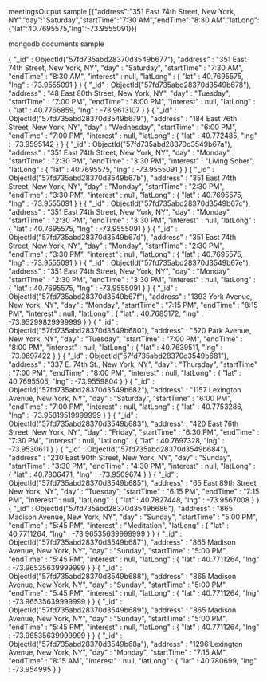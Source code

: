 meetingsOutput sample
[{"address":"351 East 74th Street, New York, NY","day":"Saturday","startTime":"7:30 AM","endTime":"8:30 AM","latLong":{"lat":40.7695575,"lng":-73.9555091}}]


mongodb documents sample

{ "_id" : ObjectId("57fd735abd28370d3549b677"), "address" : "351 East 74th Street, New York, NY", "day" : "Saturday", "startTime" : "7:30 AM", "endTime" : "8:30 AM", "interest" : null, "latLong" : { "lat" : 40.7695575, "lng" : -73.9555091 } }
{ "_id" : ObjectId("57fd735abd28370d3549b678"), "address" : "48 East 80th Street, New York, NY", "day" : "Tuesday", "startTime" : "7:00 PM", "endTime" : "8:00 PM", "interest" : null, "latLong" : { "lat" : 40.7766859, "lng" : -73.9613107 } }
{ "_id" : ObjectId("57fd735abd28370d3549b679"), "address" : "184 East 76th Street, New York, NY", "day" : "Wednesday", "startTime" : "6:00 PM", "endTime" : "7:00 PM", "interest" : null, "latLong" : { "lat" : 40.772485, "lng" : -73.9595142 } }
{ "_id" : ObjectId("57fd735abd28370d3549b67a"), "address" : "351 East 74th Street, New York, NY", "day" : "Monday", "startTime" : "2:30 PM", "endTime" : "3:30 PM", "interest" : "Living Sober", "latLong" : { "lat" : 40.7695575, "lng" : -73.9555091 } }
{ "_id" : ObjectId("57fd735abd28370d3549b67b"), "address" : "351 East 74th Street, New York, NY", "day" : "Monday", "startTime" : "2:30 PM", "endTime" : "3:30 PM", "interest" : null, "latLong" : { "lat" : 40.7695575, "lng" : -73.9555091 } }
{ "_id" : ObjectId("57fd735abd28370d3549b67c"), "address" : "351 East 74th Street, New York, NY", "day" : "Monday", "startTime" : "2:30 PM", "endTime" : "3:30 PM", "interest" : null, "latLong" : { "lat" : 40.7695575, "lng" : -73.9555091 } }
{ "_id" : ObjectId("57fd735abd28370d3549b67d"), "address" : "351 East 74th Street, New York, NY", "day" : "Monday", "startTime" : "2:30 PM", "endTime" : "3:30 PM", "interest" : null, "latLong" : { "lat" : 40.7695575, "lng" : -73.9555091 } }
{ "_id" : ObjectId("57fd735abd28370d3549b67e"), "address" : "351 East 74th Street, New York, NY", "day" : "Monday", "startTime" : "2:30 PM", "endTime" : "3:30 PM", "interest" : null, "latLong" : { "lat" : 40.7695575, "lng" : -73.9555091 } }
{ "_id" : ObjectId("57fd735abd28370d3549b67f"), "address" : "1393 York Avenue, New York, NY", "day" : "Monday", "startTime" : "7:15 PM", "endTime" : "8:15 PM", "interest" : null, "latLong" : { "lat" : 40.7685172, "lng" : -73.95299829999999 } }
{ "_id" : ObjectId("57fd735abd28370d3549b680"), "address" : "520 Park Avenue, New York, NY", "day" : "Tuesday", "startTime" : "7:00 PM", "endTime" : "8:00 PM", "interest" : null, "latLong" : { "lat" : 40.7639511, "lng" : -73.9697422 } }
{ "_id" : ObjectId("57fd735abd28370d3549b681"), "address" : "337 E. 74th St., New York, NY", "day" : "Thursday", "startTime" : "7:00 PM", "endTime" : "8:00 PM", "interest" : null, "latLong" : { "lat" : 40.7695505, "lng" : -73.9559804 } }
{ "_id" : ObjectId("57fd735abd28370d3549b682"), "address" : "1157 Lexington Avenue, New York, NY", "day" : "Saturday", "startTime" : "6:00 PM", "endTime" : "7:00 PM", "interest" : null, "latLong" : { "lat" : 40.7753286, "lng" : -73.95819519999999 } }
{ "_id" : ObjectId("57fd735abd28370d3549b683"), "address" : "420 East 76th Street, New York, NY", "day" : "Friday", "startTime" : "6:30 PM", "endTime" : "7:30 PM", "interest" : null, "latLong" : { "lat" : 40.7697328, "lng" : -73.9530611 } }
{ "_id" : ObjectId("57fd735abd28370d3549b684"), "address" : "230 East 90th Street, New York, NY", "day" : "Sunday", "startTime" : "3:30 PM", "endTime" : "4:30 PM", "interest" : null, "latLong" : { "lat" : 40.7806471, "lng" : -73.9509674 } }
{ "_id" : ObjectId("57fd735abd28370d3549b685"), "address" : "65 East 89th Street, New York, NY", "day" : "Tuesday", "startTime" : "6:15 PM", "endTime" : "7:15 PM", "interest" : null, "latLong" : { "lat" : 40.7827448, "lng" : -73.9567008 } }
{ "_id" : ObjectId("57fd735abd28370d3549b686"), "address" : "865 Madison Avenue, New York, NY", "day" : "Sunday", "startTime" : "5:00 PM", "endTime" : "5:45 PM", "interest" : "Meditation", "latLong" : { "lat" : 40.7711264, "lng" : -73.96535639999999 } }
{ "_id" : ObjectId("57fd735abd28370d3549b687"), "address" : "865 Madison Avenue, New York, NY", "day" : "Sunday", "startTime" : "5:00 PM", "endTime" : "5:45 PM", "interest" : null, "latLong" : { "lat" : 40.7711264, "lng" : -73.96535639999999 } }
{ "_id" : ObjectId("57fd735abd28370d3549b688"), "address" : "865 Madison Avenue, New York, NY", "day" : "Sunday", "startTime" : "5:00 PM", "endTime" : "5:45 PM", "interest" : null, "latLong" : { "lat" : 40.7711264, "lng" : -73.96535639999999 } }
{ "_id" : ObjectId("57fd735abd28370d3549b689"), "address" : "865 Madison Avenue, New York, NY", "day" : "Sunday", "startTime" : "5:00 PM", "endTime" : "5:45 PM", "interest" : null, "latLong" : { "lat" : 40.7711264, "lng" : -73.96535639999999 } }
{ "_id" : ObjectId("57fd735abd28370d3549b68a"), "address" : "1296 Lexington Avenue, New York, NY", "day" : "Monday", "startTime" : "7:15 AM", "endTime" : "8:15 AM", "interest" : null, "latLong" : { "lat" : 40.780699, "lng" : -73.954995 } }